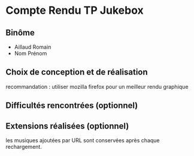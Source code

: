 # Compte Rendu TP Jukebox

## Binôme
- Aillaud Romain
- Nom Prénom

## Choix de conception et de réalisation

recommandation : utiliser mozilla firefox pour un meilleur rendu graphique

## Difficultés rencontrées (optionnel)

## Extensions réalisées (optionnel)

les musiques ajoutées par URL sont conservées après chaque rechargement.